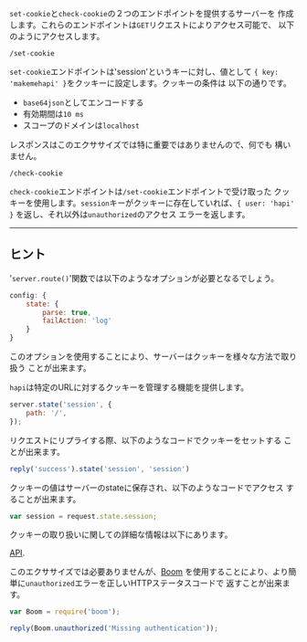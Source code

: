 `set-cookie`と`check-cookie`の２つのエンドポイントを提供するサーバーを
作成します。これらのエンドポイントは`GET`リクエストによりアクセス可能で、
以下のようにアクセスします。

```
/set-cookie
```

`set-cookie`エンドポイントは'session'というキーに対し、値として
`{ key: 'makemehapi' }`をクッキーに設定します。クッキーの条件は
以下の通りです。

* `base64json`としてエンコードする
* 有効期間は`10 ms`
* スコープのドメインは`localhost`

レスポンスはこのエクササイズでは特に重要ではありませんので、何でも
構いません。

```
/check-cookie
```

`check-cookie`エンドポイントは`/set-cookie`エンドポイントで受け取った
クッキーを使用します。`session`キーがクッキーに存在していれば、`{ user: 'hapi' }`
を返し、それ以外は`unauthorized`のアクセス
エラーを返します。

--------------------

## ヒント

'`server.route()`'関数では以下のようなオプションが必要となるでしょう。

```js
config: {
    state: {
        parse: true,
        failAction: 'log'
    }
}
```

このオプションを使用することにより、サーバーはクッキーを様々な方法で取り扱う
ことが出来ます。

`hapi`は特定のURLに対するクッキーを管理する機能を提供します。

```js
server.state('session', {
    path: '/',
});
```

リクエストにリプライする際、以下のようなコードでクッキーをセットする
ことが出来ます。

```js
reply('success').state('session', 'session')
```

クッキーの値はサーバーのstateに保存され、以下のようなコードでアクセス
することが出来ます。

```js
var session = request.state.session;
```

クッキーの取り扱いに関しての詳細な情報は以下にあります。

[API](http://hapijs.com/api).

このエクササイズでは必要ありませんが、[Boom](https://www.npmjs.com/package/boom)
を使用することにより、より簡単に`unauthorized`エラーを正しいHTTPステータスコードで
返すことが出来ます。

```js
var Boom = require('boom');
```

```js
reply(Boom.unauthorized('Missing authentication'));
```
